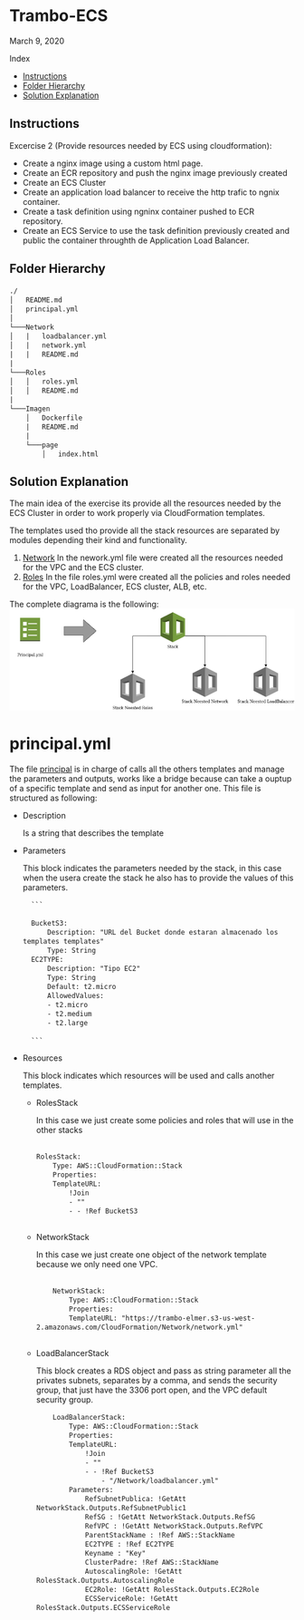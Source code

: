 # Trambo-ECS
March 9, 2020

Index
- [Instructions](#Instructions)
- [Folder Hierarchy](#Folder-Hierarchy)
- [Solution Explanation](#Solution-Explanation)

## Instructions

Excercise 2 (Provide resources needed by ECS using cloudformation):
- Create a nginx image using a custom html page.
- Create an ECR repository and push the nginx image previously created
- Create an ECS Cluster
- Create an application load balancer to receive the http trafic to ngnix container.
- Create a task definition using ngninx container pushed to ECR repository.
- Create an ECS Service to use the task definition previously created and public the container throughth de Application Load Balancer.

## Folder Hierarchy

```
./
│   README.md
│   principal.yml    
│
└───Network
│   |   loadbalancer.yml
│   |   network.yml
|   |   README.md
|   
└───Roles
│   │   roles.yml
│   │   README.md
|   
└───Imagen
    │   Dockerfile
    |   README.md
    |
    └───page
        │   index.html 
```

## Solution Explanation
The main idea of the exercise its provide all the resources needed by the ECS Cluster in order to work properly via CloudFormation templates.

The templates used tho provide all the stack resources are separated by modules depending their kind and functionality.
1. [Network](/Network)
    In the nework.yml file were created all the resources needed for the VPC and the ECS cluster.
2. [Roles](/Role)
    In the file roles.yml were created all the policies and roles needed for the VPC, LoadBalancer, ECS cluster, ALB, etc.

The complete diagrama is the following:
![alt text](/Pictures/Pic1.png)

# principal.yml
The file [principal](/principal.yml) is in charge of calls all the others templates and manage the parameters and outputs, works like a bridge because can take a ouptup of a specific template and send as input for another one. This file is structured as following:

- Description

    Is a string that describes the template
- Parameters

    This block indicates the parameters needed by the stack, in this case when the usera create the stack he also has to provide the values of this parameters.
    

        ```

        BucketS3: 
            Description: "URL del Bucket donde estaran almacenado los templates templates"
            Type: String
        EC2TYPE:
            Description: "Tipo EC2"
            Type: String
            Default: t2.micro
            AllowedValues: 
            - t2.micro
            - t2.medium
            - t2.large

        ```
- Resources

    This block indicates which resources will be used and calls another templates.

    - RolesStack

        In this case we just create some policies and roles that will use in the other stacks
        ```

        RolesStack: 
            Type: AWS::CloudFormation::Stack
            Properties: 
            TemplateURL:
                !Join
                - ""
                - - !Ref BucketS3
                
        
        ```

    - NetworkStack

        In this case we just create one object of the network template because we only need one VPC.
        ```

            NetworkStack: 
                Type: AWS::CloudFormation::Stack
                Properties: 
                TemplateURL: "https://trambo-elmer.s3-us-west-2.amazonaws.com/CloudFormation/Network/network.yml"

        
        ```

    - LoadBalancerStack

        This block creates a RDS object and pass as string parameter all the privates subnets, separates by a comma, and sends the security group, that just have the 3306 port open, and the VPC default security group.

        ```
            LoadBalancerStack: 
                Type: AWS::CloudFormation::Stack
                Properties: 
                TemplateURL: 
                    !Join
                    - ""
                    - - !Ref BucketS3
                        - "/Network/loadbalancer.yml"
                Parameters:
                    RefSubnetPublica: !GetAtt NetworkStack.Outputs.RefSubnetPublic1
                    RefSG : !GetAtt NetworkStack.Outputs.RefSG
                    RefVPC : !GetAtt NetworkStack.Outputs.RefVPC
                    ParentStackName : !Ref AWS::StackName
                    EC2TYPE : !Ref EC2TYPE
                    Keyname : "Key"
                    ClusterPadre: !Ref AWS::StackName
                    AutoscalingRole: !GetAtt RolesStack.Outputs.AutoscalingRole
                    EC2Role: !GetAtt RolesStack.Outputs.EC2Role
                    ECSServiceRole: !GetAtt RolesStack.Outputs.ECSServiceRole

        ```